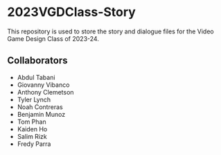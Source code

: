 # 2023VGDClass-Story
This repository is used to store the story and dialogue files for the Video Game Design Class of 2023-24.

## Collaborators

- Abdul Tabani
- Giovanny Vibanco
- Anthony Clemetson
- Tyler Lynch
- Noah Contreras
- Benjamin Munoz
- Tom Phan
- Kaiden Ho
- Salim Rizk
- Fredy Parra
